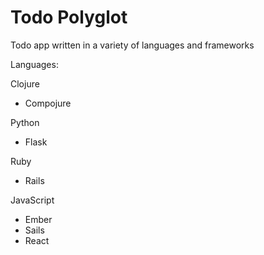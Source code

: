 # Todo Polyglot

Todo app written in a variety of languages and frameworks

Languages:

Clojure
- Compojure

Python
- Flask

Ruby
- Rails

JavaScript
- Ember
- Sails
- React
